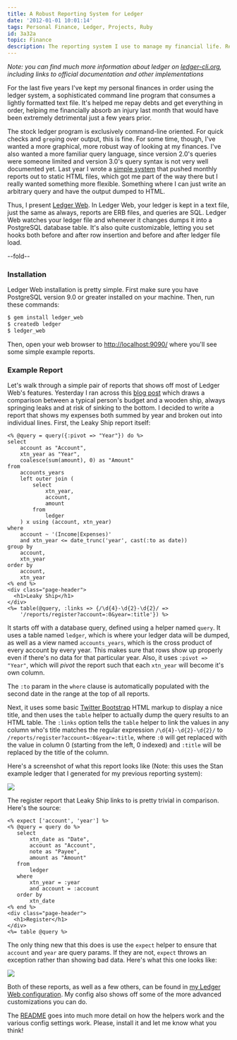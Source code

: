 ```yaml
---
title: A Robust Reporting System for Ledger
date: '2012-01-01 10:01:14'
tags: Personal Finance, Ledger, Projects, Ruby
id: 3a32a
topic: Finance
description: The reporting system I use to manage my financial life. Reports are just HTML and ERB with a smattering of SQL.
---
```


*Note: you can find much more information about ledger on [ledger-cli.org](http://ledger-cli.org), including links to official documentation and other implementations*

For the last five years I've kept my personal finances in order using the ledger system, a sophisticated command line program that consumes a lightly formatted text file. It's helped me repay debts and get everything in order, helping me financially absorb an injury last month that would have been extremely detrimental just a few years prior.

The stock ledger program is exclusively command-line oriented. For quick checks and `grep`ing over output, this is fine. For some time, though, I've wanted a more graphical, more robust way of looking at my finances. I've also wanted a more familiar query language, since version 2.0's queries were someone limited and version 3.0's query syntax is not very well documented yet. Last year I wrote a [simple system](/program-your-finances-reporting-for-fun-and-profit) that pushed monthly reports out to static HTML files, which got me part of the way there but I really wanted something more flexible. Something where I can just write an arbitrary query and have the output dumped to HTML.

Thus, I present [Ledger Web](https://github.com/peterkeen/ledger-web). In Ledger Web, your ledger is kept in a text file, just the same as always, reports are ERB files, and queries are SQL. Ledger Web watches your ledger file and whenever it changes dumps it into a PostgreSQL database table. It's also quite customizable, letting you set hooks both before and after row insertion and before and after ledger file load.

--fold--

### Installation

Ledger Web installation is pretty simple. First make sure you have PostgreSQL version 9.0 or greater installed on your machine. Then, run these commands:

```bash
$ gem install ledger_web
$ createdb ledger
$ ledger_web
```

Then, open your web browser to [http://localhost:9090/](http://localhost:9090/) where you'll see some simple example reports. 

### Example Report

Let's walk through a simple pair of reports that shows off most of Ledger Web's features. Yesterday I ran across this [blog post](http://earlyretirementextreme.com/your-budget-is-like-sinking-ship.html) which draws a comparison between a typical person's budget and a wooden ship, always springing leaks and at risk of sinking to the bottom. I decided to write a report that shows my expenses both summed by year and broken out into individual lines. First, the Leaky Ship report itself:

```erb
<% @query = query({:pivot => "Year"}) do %>
select
    account as "Account",
    xtn_year as "Year",
    coalesce(sum(amount), 0) as "Amount"
from
    accounts_years
    left outer join (
        select
            xtn_year,
            account,
            amount
        from
            ledger
    ) x using (account, xtn_year)
where
    account ~ '(Income|Expenses)'
    and xtn_year <= date_trunc('year', cast(:to as date))
group by
    account,
    xtn_year
order by
    account,
    xtn_year
<% end %>
<div class="page-header">
  <h1>Leaky Ship</h1>
</div>
<%= table(@query, :links => {/\d{4}-\d{2}-\d{2}/ =>
    '/reports/register?account=:0&year=:title'}) %>
```

It starts off with a database query, defined using a helper named `query`. It uses a table named `ledger`, which is where your ledger data will be dumped, as well as a view named `accounts_years`, which is the cross product of every account by every year. This makes sure that rows show up properly even if there's no data for that particular year. Also, it uses `:pivot => "Year"`, which will *pivot* the report such that each `xtn_year` will become it's own column.

The `:to` param in the `where` clause is automatically populated with the second date in the range at the top of all reports.

Next, it uses some basic [Twitter Bootstrap](http://twitter.github.com/bootstrap) HTML markup to display a nice title, and then uses the `table` helper to actually dump the query results to an HTML table. The `:links` option tells the `table` helper to link the values in any column who's title matches the regular expression `/\d{4}-\d{2}-\d{2}/` to `/reports/register?account=:0&year=:title`, where `:0` will get replaced with the value in column 0 (starting from the left, 0 indexed) and `:title` will be replaced by the title of the column.

Here's a screenshot of what this report looks like (Note: this uses the Stan example ledger that I generated for my previous reporting system):

<a href="https://d2s7foagexgnc2.cloudfront.net/files/5f017c22b146e19d6c1a/leaky_ship.png"><img class="thumbnail" src="https://d2s7foagexgnc2.cloudfront.net/files/1ec86c1079d7aef07aff/leaky_ship_small.png"></a>

The register report that Leaky Ship links to is pretty trivial in comparison. Here's the source:

```erb
<% expect ['account', 'year'] %>
<% @query = query do %>
   select
       xtn_date as "Date",
       account as "Account",
       note as "Payee",
       amount as "Amount"
   from
       ledger
   where
       xtn_year = :year
       and account = :account
   order by
       xtn_date
<% end %>
<div class="page-header">
  <h1>Register</h1>
</div>
<%= table @query %>
```

The only thing new that this does is use the `expect` helper to ensure that `account` and `year` are query params. If they are not, `expect` throws an exception rather than showing bad data. Here's what this one looks like:

<a href="https://d2s7foagexgnc2.cloudfront.net/files/f8ca9831fc1be3388c09/register.png"><img class="thumbnail" src="https://d2s7foagexgnc2.cloudfront.net/files/c33219c7fa541dda453e/register_small.png"></a>

Both of these reports, as well as a few others, can be found in [my Ledger Web configuration](https://github.com/peterkeen/ledger-web-config). My config also shows off some of the more advanced customizations you can do.

The [README](https://github.com/peterkeen/ledger-web) goes into much more detail on how the helpers work and the various config settings work. Please, install it and let me know what you think!
